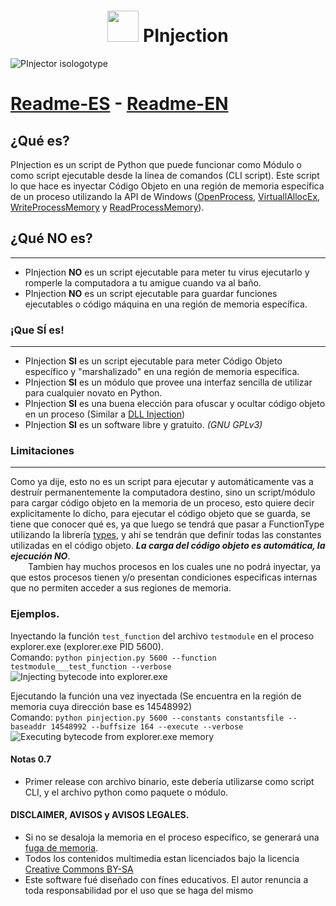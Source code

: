 # <h1 align=center><img src=https://raw.githubusercontent.com/systemnaut/Pinjection/master/isologotipo/pinjector-iso-1-alpha.png width=50> PInjection</h1>
![PInjector isologotype](isologotipo/pinjector-isologo-1.png)
# [Readme-ES](README.md) - [Readme-EN](README-EN.md)
## ¿Qué es?
PInjection es un script de Python que puede funcionar como Módulo o como script ejecutable desde la línea de comandos (CLI script). Este script lo que hace es inyectar Código Objeto en una región de memoria específica de un proceso utilizando la API de Windows ([OpenProcess](https://docs.microsoft.com/en-us/windows/win32/api/processthreadsapi/nf-processthreadsapi-openprocess), [VirtuallAllocEx](https://docs.microsoft.com/en-us/windows/win32/api/memoryapi/nf-memoryapi-virtualallocex), [WriteProcessMemory](https://docs.microsoft.com/en-us/windows/win32/api/memoryapi/nf-memoryapi-writeprocessmemory) y [ReadProcessMemory](https://docs.microsoft.com/en-us/windows/win32/api/memoryapi/nf-memoryapi-readprocessmemory)).

## ¿Qué NO es?
-----------------
 - PInjection **NO** es un script ejecutable para meter tu virus ejecutarlo y romperle la computadora a tu amigue cuando va al baño.
 - PInjection **NO** es un script ejecutable para guardar funciones ejecutables o código máquina en una región de memoria específica.
 
### ¡Que SÍ es!
-----------------
 - PInjection **SI** es un script ejecutable para meter Código Objeto específico y "marshalizado" en una región de memoria específica.
 - PInjection **SI** es un módulo que provee una interfaz sencilla de utilizar para cualquier novato en Python.
 - PInjection **SI** es una buena elección para ofuscar y ocultar código objeto en un proceso (Similar a [DLL Injection](https://en.wikipedia.org/wiki/DLL_injection))
 - PInjection **SI** es un software libre y gratuito. *(GNU GPLv3)*
 
### Limitaciones
-----------------
Como ya dije, esto no es un script para ejecutar y automáticamente vas a destruír permanentemente la computadora destino, sino un script/módulo para cargar código objeto en la memoria de un proceso, esto quiere decir explicitamente lo dícho, para ejecutar el código objeto que se guarda, se tiene que conocer qué es, ya que luego se tendrá que pasar a FunctionType utilizando la librería [types](https://docs.python.org/3/library/types.html), y ahí se tendrán que definír todas las constantes utilizadas en el código objeto. **_La carga del código objeto es automática, la ejecución NO_**.  
&emsp;&emsp;Tambien hay muchos procesos en los cuales une no podrá inyectar, ya que estos procesos tienen y/o presentan condiciones especificas internas que no permiten acceder a sus regiones de memoria.

### Ejemplos.
Inyectando la función `test_function` del archivo `testmodule` en el proceso explorer.exe (explorer.exe PID 5600).  
Comando: `python pinjection.py 5600 --function testmodule___test_function --verbose`
![Injecting bytecode into explorer.exe](exampligratia/injecting_testmodule.png)

Ejecutando la función una vez inyectada (Se encuentra en la región de memoria cuya dirección base es 14548992)  
Comando: `python pinjection.py 5600 --constants constantsfile --baseaddr 14548992 --buffsize 164 --execute --verbose`
![Executing bytecode from explorer.exe memory](exampligratia/executing_testmodule.png)

#### Notas 0.7
 - Primer release con archivo binario, este debería utilizarse como script CLI, y el archivo python como paquete o módulo.

#### DISCLAIMER, AVISOS y AVISOS LEGALES.
 - Si no se desaloja la memoria en el proceso específico, se generará una [fuga de memoria](https://en.wikipedia.org/wiki/Memory_leak).
 - Todos los contenidos multimedia estan licenciados bajo la licencia [Creative Commons BY-SA](https://creativecommons.org/licenses/by-sa/3.0/deed.es)
 - Este software fué diseñado con fínes educativos. El autor renuncia a toda responsabilidad por el uso que se haga del mismo
